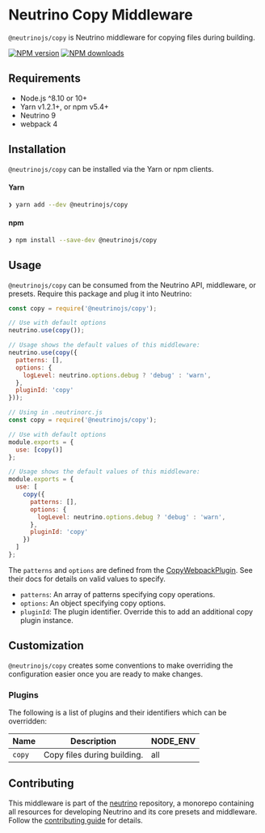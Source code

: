 # Neutrino Copy Middleware

`@neutrinojs/copy` is Neutrino middleware for copying files during building.

[![NPM version][npm-image]][npm-url]
[![NPM downloads][npm-downloads]][npm-url]

## Requirements

- Node.js ^8.10 or 10+
- Yarn v1.2.1+, or npm v5.4+
- Neutrino 9
- webpack 4

## Installation

`@neutrinojs/copy` can be installed via the Yarn or npm clients.

#### Yarn

```bash
❯ yarn add --dev @neutrinojs/copy
```

#### npm

```bash
❯ npm install --save-dev @neutrinojs/copy
```

## Usage

`@neutrinojs/copy` can be consumed from the Neutrino API, middleware, or presets. Require this package
and plug it into Neutrino:

```js
const copy = require('@neutrinojs/copy');

// Use with default options
neutrino.use(copy());

// Usage shows the default values of this middleware:
neutrino.use(copy({
  patterns: [],
  options: {
    logLevel: neutrino.options.debug ? 'debug' : 'warn',
  },
  pluginId: 'copy'
}));
```

```js
// Using in .neutrinorc.js
const copy = require('@neutrinojs/copy');

// Use with default options
module.exports = {
  use: [copy()]
};

// Usage shows the default values of this middleware:
module.exports = {
  use: [
    copy({
      patterns: [],
      options: {
        logLevel: neutrino.options.debug ? 'debug' : 'warn',
      },
      pluginId: 'copy'
    })
  ]
};
```

The `patterns` and `options` are defined from the [CopyWebpackPlugin](https://github.com/kevlened/copy-webpack-plugin).
See their docs for details on valid values to specify.

- `patterns`: An array of patterns specifying copy operations.
- `options`: An object specifying copy options.
- `pluginId`: The plugin identifier. Override this to add an additional copy plugin instance.

## Customization

`@neutrinojs/copy` creates some conventions to make overriding the configuration easier once you are ready to
make changes.

### Plugins

The following is a list of plugins and their identifiers which can be overridden:

| Name | Description | NODE_ENV |
| --- | --- | --- |
| `copy` |  Copy files during building. | all |

## Contributing

This middleware is part of the [neutrino](https://github.com/neutrinojs/neutrino) repository, a monorepo
containing all resources for developing Neutrino and its core presets and middleware. Follow the
[contributing guide](https://neutrinojs.org/contributing/) for details.

[npm-image]: https://img.shields.io/npm/v/@neutrinojs/copy.svg
[npm-downloads]: https://img.shields.io/npm/dt/@neutrinojs/copy.svg
[npm-url]: https://www.npmjs.com/package/@neutrinojs/copy
